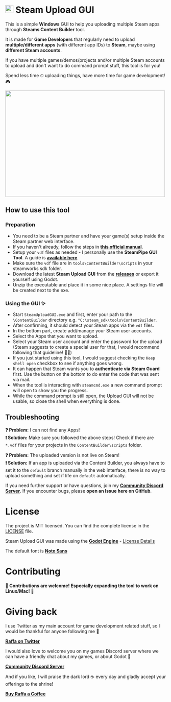 <h1><img src="https://github.com/RPicster/Steam-Upload-GUI/blob/main/other/icon_high_res.svg?raw=true" width="25" height="25" /> Steam Upload GUI</h1>

This is a simple **Windows** GUI to help you uploading multiple Steam apps through **Steams Content Builder** tool.

It is made for **Game Developers** that regularly need to upload **multiple/different apps** (with different app IDs) to **Steam**, maybe using **different Steam accounts**.

If you have multiple games/demos/projects and/or multiple Steam accounts to upload and don't want to do command prompt stuff, this tool is for you!

Spend less time ⏱ uploading things, have more time for game development! 🎮

<img src="https://raw.githubusercontent.com/RPicster/Steam-Upload-GUI/main/other/screenshot.jpg?raw=true" width="500" height="333" />

## How to use this tool
### Preparation
- You need to be a Steam partner and have your game(s) setup inside the Steam partner web interface.
- If you haven't already, follow the steps in **[this official manual](https://partner.steamgames.com/doc/sdk/uploading?l=finnish&language=english#1)**.
- Setup your `vdf` files as needed - I personally use the **SteamPipe GUI Tool**. A guide is **[available here](https://partner.steamgames.com/doc/sdk/uploading?l=finnish&language=english#3)**.
- Make sure the `vdf` file are in `tools\ContentBuilder\scripts` in your steamworks sdk folder.
- Download the latest **Steam Upload GUI** from the **[releases](https://github.com/RPicster/Steam-Upload-GUI/releases)** or export it yourself using Godot.
- Unzip the executable and place it in some nice place. A settings file will be created next to the exe.
### Using the GUI ✨
- Start `SteamUploadGUI.exe` and first, enter your path to the `\ContentBuilder` directory e.g. `"C:\steam_sdk\tools\ContentBuilder`.
- After confirming, it should detect your Steam apps via the `vdf` files.
- In the bottom part, create add/manage your Steam user accounts.
- Select the Apps that you want to upload.
- Select your Steam user account and enter the password for the upload (Steam suggests to create a special user for that, I would recommend following that guideline! 🧙‍♂️)
- If you just started using this tool, I would suggest checking the `Keep shell open` checkbox to see if anything goes wrong.
- It can happen that Steam wants you to **authenticate via Steam Guard** first. Use the button on the bottom to do enter the code that was sent via mail.
- When the tool is interacting with `steamcmd.exe` a new command prompt will open to show you the progress.
- While the command prompt is still open, the Upload GUI will not be usable, so close the shell when everything is done.

## Troubleshooting
**❓ Problem:** I can not find any Apps!</br>
**❗ Solution:** Make sure you followed the above steps! Check if there are `*.vdf` files for your projects in the `ContentBuilder\scripts` folder.

**❓ Problem:** The uploaded version is not live on Steam!</br>
**❗ Solution:** If an app is uploaded via the Content Builder, you always have to set it to the `default` branch manually in the web interface, there is no way to upload something and set if life on `default` automatically.

If you need further support or have questions, join my [**Community Discord Server**](https://discord.com/invite/JU3y5WkQ4g). If you encounter bugs, please **open an Issue here on GitHub**.

# License
The project is MIT licensed. You can find the complete license in the [LICENSE](https://github.com/RPicster/Steam-Upload-GUI/blob/main/LICENSE) file.

Steam Upload GUI was made using the **[Godot Engine](https://www.godotengine.org)** - [License Details](https://godotengine.org/license)

The default font is **[Noto Sans](https://fonts.google.com/noto/specimen/Noto+Sans/about)**

# Contributing

**🤩 Contributions are welcome! Especially expanding the tool to work on Linux/Mac! 🤩**




# Giving back

I use Twitter as my main account for game development related stuff, so I would be thankful for anyone following me 🎉

[**Raffa on Twitter**](https://www.twitter.com/MV_Raffa)

I would also love to welcome you on my games Discord server where we can have a friendly chat about my games, or about Godot 💬

[**Community Discord Server**](https://discord.com/invite/JU3y5WkQ4g)

And if you like, I will praise the dark lord ☕ every day and gladly accept your offerings to the shrine!

[**Buy Raffa a Coffee**](https://www.buymeacoffee.com/raffa)
